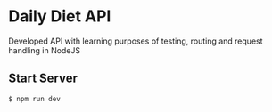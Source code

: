 # Daily Diet API

Developed API with learning purposes of testing, routing and request handling in NodeJS

## Start Server

    $ npm run dev

